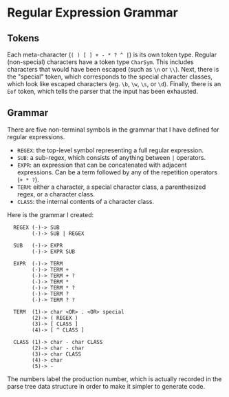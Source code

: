 # Regular Expression Grammar

## Tokens

Each meta-character (`( ) [ ] + - * ? ^ |`) is its own token type.  Regular
(non-special) characters have a token type `CharSym`.  This includes characters
that would have been escaped (such as `\n` or `\\`).  Next, there is the
"special" token, which corresponds to the special character classes, which look
like escaped characters (eg. `\b`, `\w`, `\s`, or `\d`).  Finally, there is an
`Eof` token, which tells the parser that the input has been exhausted.

## Grammar

There are five non-terminal symbols in the grammar that I have defined for
regular expressions.

- `REGEX`: the top-level symbol representing a full regular expression.
- `SUB`: a sub-regex, which consists of anything between `|` operators.
- `EXPR`: an expression that can be concatenated with adjacent expressions.
  Can be a term followed by any of the repetition operators (`+ * ?`).
- `TERM`: either a character, a special character class, a parenthesized regex,
  or a character class.
- `CLASS`: the internal contents of a character class.

Here is the grammar I created:

```
  REGEX (-)-> SUB
        (-)-> SUB | REGEX

  SUB   (-)-> EXPR
        (-)-> EXPR SUB

  EXPR  (-)-> TERM
        (-)-> TERM +
        (-)-> TERM + ?
        (-)-> TERM *
        (-)-> TERM * ?
        (-)-> TERM ?
        (-)-> TERM ? ?

  TERM  (1)-> char <OR> . <OR> special
        (2)-> ( REGEX )
        (3)-> [ CLASS ]
        (4)-> [ ^ CLASS ]

  CLASS (1)-> char - char CLASS
        (2)-> char - char
        (3)-> char CLASS
        (4)-> char
        (5)-> -
```

The numbers label the production number, which is actually recorded in the parse
tree data structure in order to make it simpler to generate code.
